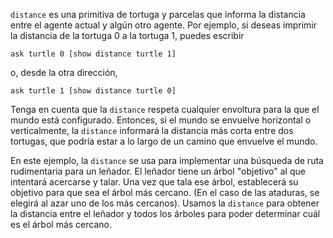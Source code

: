 ﻿`distance` es una primitiva de tortuga y parcelas que informa la distancia entre el agente actual y algún otro agente. Por ejemplo, si deseas imprimir la distancia de la tortuga 0 a la tortuga 1, puedes escribir

`ask turtle 0 [show distance turtle 1]`

o, desde la otra dirección,

`ask turtle 1 [show distance turtle 0]`

Tenga en cuenta que la `distance` respeta cualquier envoltura para la que el mundo está configurado. Entonces, si el mundo se envuelve horizontal o verticalmente, la `distance` informará la distancia más corta entre dos tortugas, que podría estar a lo largo de un camino que envuelve el mundo.

En este ejemplo, la `distance` se usa para implementar una búsqueda de ruta rudimentaria para un leñador. El leñador tiene un árbol "objetivo" al que intentará acercarse y talar. Una vez que tala ese árbol, establecerá su objetivo para que sea el árbol más cercano. (En el caso de las ataduras, se elegirá al azar uno de los más cercanos). Usamos la `distance` para obtener la distancia entre el leñador y todos los árboles para poder determinar cuál es el árbol más cercano.